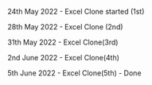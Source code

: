 24th May 2022 - Excel Clone started (1st)

28th May 2022 - Excel Clone (2nd)

31th May 2022 - Excel Clone(3rd)

2nd June 2022 - Excel Clone(4th)

5th June 2022 - Excel Clone(5th) - Done

